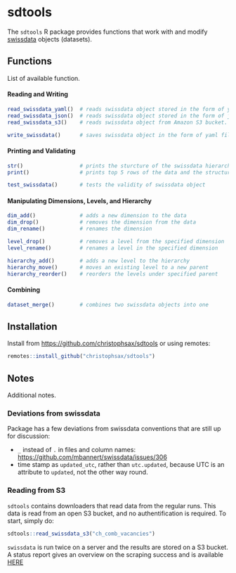 # sdtools

The `sdtools` R package provides functions that work with and modify [swissdata](https://github.com/mbannert/swissdata) objects (datasets).

## Functions ##

List of available function.

#### Reading and Writing ####

```r
read_swissdata_yaml()  # reads swissdata object stored in the form of yaml files
read_swissdata_json()  # reads swissdata object stored in the form of json files
read_swissdata_s3()    # reads swissdata object from Amazon S3 bucket.

write_swissdata()      # saves swissdata object in the form of yaml files
```

#### Printing and Validating ####

```r
str()                  # prints the sturcture of the swissdata hierarchy
print()                # prints top 5 rows of the data and the structure of hierarchy

test_swissdata()       # tests the validity of swissdata object
```

#### Manipulating Dimensions, Levels, and Hierarchy ####

```r
dim_add()              # adds a new dimension to the data
dim_drop()             # removes the dimension from the data
dim_rename()           # renames the dimension

level_drop()           # removes a level from the specified dimension
level_rename()         # renames a level in the specified dimension

hierarchy_add()        # adds a new level to the hierarchy
hierarchy_move()       # moves an existing level to a new parent
hierarchy_reorder()    # reorders the levels under specified parent
```

#### Combining ####

```r
dataset_merge()        # combines two swissdata objects into one
```

## Installation ##

Install from https://github.com/christophsax/sdtools or using remotes:

```r
remotes::install_github("christophsax/sdtools")
```

## Notes ##

Additional notes.

### Deviations from swissdata ###

Package has a few deviations from swissdata conventions that are still up for discussion:

- `_` instead of `.` in files and column names: https://github.com/mbannert/swissdata/issues/306
- time stamp as `updated_utc`, rather than `utc.updated`, because UTC is an attribute to `updated`, not the other way round.

### Reading from S3 ###

`sdtools` contains downloaders that read data from the regular runs.
This data is read from an open S3 bucket, and no authentification is required.
To start, simply do:

```r
sdtools::read_swissdata_s3("ch_comb_vacancies")
```

`swissdata` is run twice on a server and the results are stored on a S3 bucket.
A status report gives an overview on the scraping success and is available [HERE](https://sos-ch-dk-2.exo.io/swissdata/status.html)

